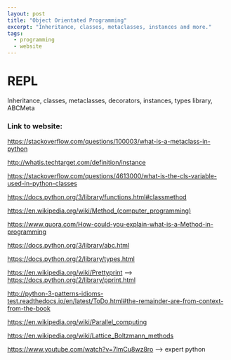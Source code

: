 ```yaml
---
layout: post
title: "Object Orientated Programming"
excerpt: "Inheritance, classes, metaclasses, instances and more."
tags:
  - programming
  - website
---
```


# REPL

Inheritance, classes, metaclasses, decorators, instances, types library, ABCMeta

### Link to website:
https://stackoverflow.com/questions/100003/what-is-a-metaclass-in-python

http://whatis.techtarget.com/definition/instance

https://stackoverflow.com/questions/4613000/what-is-the-cls-variable-used-in-python-classes

https://docs.python.org/3/library/functions.html#classmethod

https://en.wikipedia.org/wiki/Method_(computer_programming)

https://www.quora.com/How-could-you-explain-what-is-a-Method-in-programming

https://docs.python.org/3/library/abc.html

https://docs.python.org/2/library/types.html

https://en.wikipedia.org/wiki/Prettyprint --> https://docs.python.org/2/library/pprint.html

http://python-3-patterns-idioms-test.readthedocs.io/en/latest/ToDo.html#the-remainder-are-from-context-from-the-book

https://en.wikipedia.org/wiki/Parallel_computing

https://en.wikipedia.org/wiki/Lattice_Boltzmann_methods

https://www.youtube.com/watch?v=7lmCu8wz8ro --> expert python
